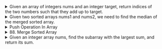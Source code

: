 <details>
<summary>Given an array of integers nums and an integer target, return indices of the two numbers such that they add up to target.</summary>
 
 ## Approach 

**Hash Map:** The program uses a hash map to store the values from the input array nums as keys and their corresponding indices as values. This allows for efficient lookup of the complement value during the iteration.

## The time complexity of the operations:
The time complexity of this program is O(n), where n is the length of the nums array. The for loop iterates through each element of nums exactly once. The hash map operations, such as containsKey and put, have an average time complexity of O(1).
## Space complexity:
The space complexity of this program is `O(n)`, where n is the length of the nums array. In the worst case, all elements of nums are stored in the hash map.
## What are the corner cases of the problem?

**Empty Array:** The program handles the case when the nums array is empty. In this case, an empty array is returned.

**No Solution:** If there is no pair of numbers in nums that add up to the target, the program returns an empty array.
## Source Code Optimal

```
import java.util.HashMap;
import java.util.Map;

class Solution {
    public int[] twoSum(int[] nums, int target) {
        Map<Integer, Integer> map = new HashMap<>();
        
        for (int i = 0; i < nums.length; i++) {
            int complement = target - nums[i];
            
            if (map.containsKey(complement)) {
                return new int[]{map.get(complement), i};
            }
            
            map.put(nums[i], i);
        }
        
        return new int[]{};
    }
}
```
## Source Code Brute force

```
class Solution {
    public int[] twoSum(int[] nums, int target) {
    // loop through each pair of integers in the array
    for (int i = 0; i < nums.length; i++) {
        for (int j = i + 1; j < nums.length; j++) {
            // check if the sum of the pair equals the target
            if (nums[i] + nums[j] == target) {
                // if yes, return the indices of the pair
                return new int[] {i, j};
            }
        }
    }
    // if no such pair found, return null
    return null;
}
}
```

 </details>
<details>
<summary>Given two sorted arrays nums1 and nums2, we need to find the median of the merged sorted array.</summary>


### Approach:
1. Merge the two arrays into a single sorted array.
2. Find the median of the merged array.

### Corner Cases:
- If one of the arrays is empty, the median will be in the other array.
- If the combined length of both arrays is odd, the median will be the middle element.
- If the combined length of both arrays is even, the median will be the average of the two middle elements.

 ### Time and space complexity
**Time Complexity: O(m + n)** - Linear time complexity as we iterate through both arrays once.
**Space Complexity: O(m + n)** - The merged array requires space to store all the elements.
  
```java
class Solution {
    public double findMedianSortedArrays(int[] nums1, int[] nums2) {
        int m = nums1.length;
        int n = nums2.length;
        int[] merged = new int[m + n];
        
        int i = 0, j = 0, k = 0;
        while (i < m && j < n) {
            if (nums1[i] <= nums2[j]) {
                merged[k++] = nums1[i++];
            } else {
                merged[k++] = nums2[j++];
            }
        }
        
        while (i < m) {
            merged[k++] = nums1[i++];
        }
        
        while (j < n) {
            merged[k++] = nums2[j++];
        }
        
        int medianIndex = (m + n) / 2;
        if ((m + n) % 2 == 0) {
            return (merged[medianIndex - 1] + merged[medianIndex]) / 2.0;
        } else {
            return merged[medianIndex];
        }
    }
}
```

### Dry Run:
dry run the code using the given example: `nums1 = [1,2]`, `nums2 = [3,4]`.

1. Initialize `m` as 2 (length of `nums1`) and `n` as 2 (length of `nums2`).
2. Create a new array `merged` of size `m + n`, i.e., `merged` will have a size of 4.
3. Initialize three pointers: `i` for `nums1`, `j` for `nums2`, and `k` for `merged` (all starting from index 0).
4. Start the while loop. Since both `i` and `j` are less than their respective array lengths, the loop continues.
5. Compare the first elements of `nums1` and `nums2`. As 1 is less than 3, we assign `merged[0]` as 1 and increment `i` and `k` by 1.
6. The loop continues. Now compare the second elements of `nums1` and `nums2`. As 2 is less than 3, we assign `merged[1]` as 2 and increment `i` and `k` by 1.
7. Now, `nums1` has no more elements, but `nums2` still has elements. Copy the remaining elements of `nums2` to `merged`.
8. The loop ends. Both `i` and `j` are greater than or equal to their respective array lengths.
9. Calculate the median index as `(m + n) / 2`, which is 2 in this case.
10. Since the combined length of both arrays is even, return the average of `merged[1]` and `merged[2]`, i.e., (2 + 3) / 2.0 = 2.

  

</details>

  <details>
<summary>Push Operation In Array</summary>
    

The `PushOperationInArray` class demonstrates adding elements to an array using the `push` operation. It provides the following functionality:

- `push(Object item)`: Adds an item to the array.
- `get(int index)`: Retrieves the element at the specified index from the array.

### Usage

```java
PushOperationInArray pushData = new PushOperationInArray();
pushData.push("Aheer");
pushData.push(25);


The `PushOperationInArray` class demonstrates adding elements to an array using the `push` operation. It provides the following functionality:

- `push(Object item)`: Adds an item to the array.
- `get(int index)`: Retrieves the element at the specified index from the array.

PushOperationInArray pushData = new PushOperationInArray();
pushData.push("Aheer");
pushData.push(25);
```

The above code creates an instance of `PushOperationInArray`, adds the items "Aheer" and 25 to the array using the `push` method, and then prints the array elements.

### Class Details

#### Instance Variables

- `length`: An integer variable that represents the length of the array.
- `data`: An array of type `Object` to store the elements.

#### Methods

- `PushOperationInArray()`: Constructor that initializes the array with a length of 0.
- `push(Object item)`: Adds an item to the array.
- `get(int index)`: Retrieves the element at the specified index from the array.

### Technical Terminology

- Class: A blueprint for creating objects that defines the attributes and behaviors of an object.
- Instance variables: Variables defined within a class that hold the state or data of an object.
- Constructor: A special method used to initialize the state of an object when it is created.
- Array: A data structure that holds a fixed-size sequence of elements of the same type.
- `length`: An instance variable that keeps track of the length of the array.
- `data`: An instance variable that represents the array to store the elements.
- `Object`: The base class for all types in Java.
- `get`: A method that retrieves the element at a specified index from the array.
- `push`: A method that adds an item to the array.
- `Arrays.copyOf`: A method that creates a new array with a specified length and copies the elements from the original array.
- `main`: The entry point of the Java program.

    
</details>
 
 
 <details>
  <summary>88. Merge Sorted Array
</summary>


## Approach
Two-pointer approach: We can use a two-pointer approach to merge the arrays. We initialize three pointers: `lastIndexNum1`, `lastIndexNum2`, and `mergedIndex`. We iterate from the end of the arrays and compare elements to merge them into `nums1`. Finally, we handle the remaining elements in `nums2` and place them in the correct positions in `nums1`.

- Time Complexity: O(m + n)
  - The algorithm iterates through both `nums1` and `nums2` once, so the time complexity is proportional to the combined lengths of the arrays.
- Space Complexity: O(1)
  - The algorithm uses only a constant amount of extra space, regardless of the input size.

## Corner Cases
1. Empty `nums1` and `nums2`:
   - Both arrays are empty, resulting in no merging.
2. Empty `nums2`:
   - `nums2` is empty, so `nums1` remains unchanged.
3. Empty `nums1`:
   - `nums1` is empty, and the elements of `nums2` are placed in `nums1` in the required order.

## Dry Run

Initial:
```plaintext
nums1 = [1, 2, 3, 0, 0, 0]
m = 3
nums2 = [2, 5, 6]
n = 3
```

| Iteration | lastIndexNum1 | lastIndexNum2 | mergedIndex | nums1                | nums2       |
|-----------|---------------|---------------|-------------|----------------------|-------------|
|           | 2             | 2             | 5           | [1, 2, 3, 0, 0, 0]   | [2, 5, 6]   |
| 1         | 2             | 2             | 4           | [1, 2, 3, 0, 0, 3]   | [2, 5, 6]   |
| 2         | 1             | 2             | 3           | [1, 2, 3, 0, 2, 3]   | [2, 5, 6]   |
| 3         | 0             | 2             | 2           | [1, 2, 3, 2, 2, 3]   | [2, 5, 6]   |
| 4         | 0             | 1             | 1           | [1, 2, 2, 2, 2, 3]   | [2, 5, 6]   |
| 5         | 0             | 1             | 0           | [1, 2, 2, 2, 2, 3]   | [2, 5, 6]   |
| 6         | -1            | 1             | -1          | [1, 2, 2, 2, 2, 3]   | [2, 5, 6]   |

Result: [1, 2, 2, 2, 3, 5, 6]
 </details>
 
 
 <details>
  <summary>Given an integer array nums, find the subarray with the largest sum, and return its sum.</summary>
  
  # Maximum Subarray Sum

This is a solution to the maximum subarray sum problem, which finds the contiguous subarray with the largest sum in a given array.

## Approach

The given code uses the brute force approach, iterating through each possible subarray and calculating its sum. It updates the maximum sum if a higher sum is found.

### Time Complexity

The time complexity of the brute force approach is O(n^2) because we have nested loops iterating through the array. For each element, we iterate through the remaining elements to calculate the subarray sum.

### Optimal Solution

To improve the time complexity, an optimal solution using Kadane's algorithm can be used. It has a time complexity of O(n) and is based on the observation that the maximum subarray sum at each index is either the element itself or the element added to the maximum subarray sum at the previous index.

### Space Complexity

The space complexity is O(1) because the code only uses a constant amount of extra space to store variables.

## Corner Cases

The code handles arrays of length 1 and negative numbers as well.

## Source Code

### Brute Force

```java
class Solution {
    public static int maxSubArray(int[] nums) {
        int maxSum = Integer.MIN_VALUE;

        for (int i = 0; i < nums.length; i++) {
            int currentSum = 0;
            for (int j = i; j < nums.length; j++) {
                currentSum += nums[j];
                if (currentSum > maxSum) {
                    maxSum = currentSum;
                }
            }
        }

        return maxSum;
    }

    public static void main(String[] args) {
        int[] nums = { -2, 1, -3, 4, -1, 2, 1, -5, 4 };
        int maxSum = maxSubArray(nums);
        System.out.println("Maximum subarray sum: " + maxSum);
    }
}
```
  ###  Optimal Solution

  ```java
  class Solution {
    public static int maxSubArray(int[] nums) {
        int maxSum = nums[0];
        int currentSum = nums[0];

        for (int i = 1; i < nums.length; i++) {
            currentSum = Math.max(nums[i], currentSum + nums[i]);
            maxSum = Math.max(maxSum, currentSum);
        }

        return maxSum;
    }

    public static void main(String[] args) {
        int[] nums = { -2, 1, -3, 4, -1, 2, 1, -5, 4 };
        int maxSum = maxSubArray(nums);
        System.out.println("Maximum subarray sum: " + maxSum);
    }
}

  ```
                 
## Dry Run

| Iteration | i   | j   | nums[j] | currentSum | maxSum | i++ | j++ | currentSum > maxSum | maxSum = currentSum |
|-----------|-----|-----|---------|------------|--------|-----|-----|---------------------|---------------------|
| 0         | 0   | 0   | -2      | -2         | -2     | 1   | 0   | false               | -2                  |
| 1         | 1   | 1   | 1       | 1          | 1      | 2   | 1   | false               | 1                   |
| 2         | 2   | 2   | -3      | -2         | 1      | 3   | 2   | false               | 1                   |
| 2         | 2   | 3   | 4       | 2          | 2      | 3   | 4   | true                | 2                   |
| 2         | 2   | 4   | -1      | 1          | 2      | 3   | 5   | false               | 2                   |
| 2         | 2   | 5   | 2       | 3          | 3      | 3   | 6   | true                | 3                   |
| 2         | 2   | 6   | 1       | 4          | 4      | 3   | 7   | true                | 4                   |
| 2         | 2   | 7   | -5      | -1         | 4      | 3   | 8   | false               | 4                   |
| 2         | 2   | 8   | 4       | 3          | 4      |     |     |                     |                     |
| 3         | 3   | 3   | 4       | 4          | 4      | 4   | 3   | true                | 4                   |
| 3         | 3   | 4   | -1      | 3          | 4      | 4   | 5   | false               | 4                   |
| 3         | 3   | 5   | 2       | 5          | 5      | 4   | 6   | true                | 5                   |
| 3         | 3   | 6   | 1       | 6          | 6      | 4   | 7   | true                | 6                   |
| 3         | 3   | 7   | -5      | 1          | 6      | 4   | 8   | false               | 6                   |
| 3         | 3   | 8   | 4       | 5          | 6      |     |     |                     |                     |
| 4         | 4   | 4   | -1      | -1         | 6      | 5   | 4   | false               | 6                   |
| 4         | 4   | 5   | 2       | 1          | 6      | 5   | 6   | false               | 6                   |
| 4         | 4   | 6   | 1       | 2          | 6      | 5   | 7   | false               | 6                   |
| 4         | 4   | 7   | -5      | -3         | 6      | 5   | 8   | false               | 6                   |
| 4         | 4   | 8   | 4       | 1          | 6      |     |     |                     |                     |
| 5         | 5   | 5   | 2       | 2          | 6      | 6   | 5   | false               | 6                   |
| 5         | 5   | 6   | 1       | 3          | 6      | 6   | 7   | false               | 6                   |
| 5         | 5   | 7   | -5      | -2         | 6      | 6   | 8   | false               | 6                   |
| 5         | 5   | 8   | 4       | 2          | 6      |     |     |                     |                     |
| 6         | 6   | 6   | 1       | 1          | 6      | 7   | 6   | false               | 6                   |
| 6         | 6   | 7   | -5      | -4         | 6      | 7   | 8   | false               | 6                   |
| 6         | 6   | 8   | 4       | 0          | 6      |     |     |                     |                     |
| 7         | 7   | 7   | -5      | -5         | 6      | 8   | 7   | false               | 6                   |
| 7         | 7   | 8   | 4       | -1         | 6      |     |     |                     |                     |
| 8         | 8   | 8   | 4       | 4          | 6      |     |     |                     |                     |

Final Max Sum: 6  
                                        
                              
  
 </details>
         
